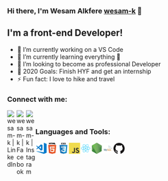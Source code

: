### Hi there, I'm Wesam Alkfere [wesam-k][website] 👋

## I'm a front-end Developer!
- 🔭 I’m currently working on a VS Code 
- 🌱 I’m currently learning everything 🤣
- 👯 I’m looking to become as professional Developer
- 🥅 2020 Goals: Finish HYF and get an internship  
- ⚡ Fun fact: I love to hike and travel

### Connect with me:

[<img align="left" alt="wesam-k | LinkedIn" width="22px" src="https://cdn.jsdelivr.net/npm/simple-icons@v3/icons/linkedin.svg" />][linkedin]
[<img align="left" alt="wesam-k | Facebook" width="22px" src="https://cdn.jsdelivr.net/npm/simple-icons@v3/icons/facebook.svg" />][facebook]
[<img align="left" alt="wesam-k | Instagram" width="22px" src="https://cdn.jsdelivr.net/npm/simple-icons@v3/icons/instagram.svg" />][instagram]


<br />

### Languages and Tools:

<img align="left" alt="Visual Studio Code" width="26px" src="https://raw.githubusercontent.com/github/explore/80688e429a7d4ef2fca1e82350fe8e3517d3494d/topics/visual-studio-code/visual-studio-code.png" />
<img align="left" alt="HTML5" width="26px" src="https://raw.githubusercontent.com/github/explore/80688e429a7d4ef2fca1e82350fe8e3517d3494d/topics/html/html.png" />
<img align="left" alt="CSS3" width="26px" src="https://raw.githubusercontent.com/github/explore/80688e429a7d4ef2fca1e82350fe8e3517d3494d/topics/css/css.png" />
<img align="left" alt="JavaScript" width="26px" src="https://raw.githubusercontent.com/github/explore/80688e429a7d4ef2fca1e82350fe8e3517d3494d/topics/javascript/javascript.png" />
<img align="left" alt="React" width="26px" src="https://raw.githubusercontent.com/github/explore/80688e429a7d4ef2fca1e82350fe8e3517d3494d/topics/react/react.png" />
<img align="left" alt="Node.js" width="26px" src="https://raw.githubusercontent.com/github/explore/80688e429a7d4ef2fca1e82350fe8e3517d3494d/topics/nodejs/nodejs.png" />
<img align="left" alt="MySQL" width="26px" src="https://raw.githubusercontent.com/github/explore/80688e429a7d4ef2fca1e82350fe8e3517d3494d/topics/mysql/mysql.png" />
<img align="left" alt="GitHub" width="26px" src="https://raw.githubusercontent.com/github/explore/78df643247d429f6cc873026c0622819ad797942/topics/github/github.png" />

<br />
<br />


[website]: https://github.com/wesam-k
[instagram]: https://www.instagram.com/wesam_k_abo_gandhi/
[linkedin]: https://www.linkedin.com/in/wesam-alkfere-11b89374/
[facebook]: https://www.facebook.com/wesam.gandhi